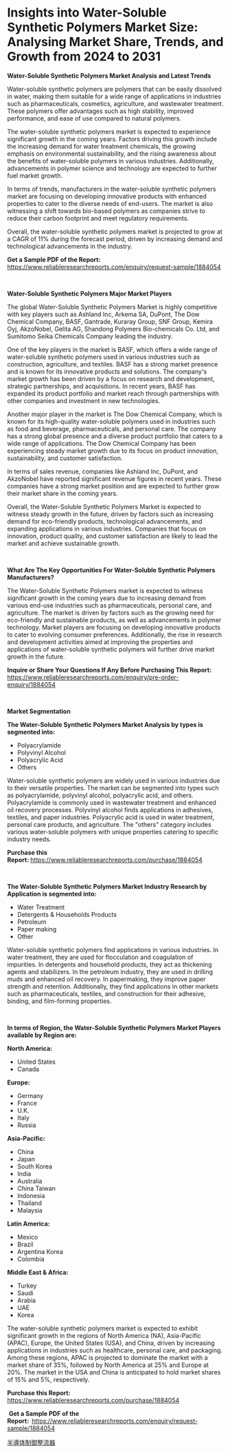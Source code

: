 <p><h1>Insights into Water-Soluble Synthetic Polymers Market Size: Analysing Market Share, Trends, and Growth from 2024 to 2031</h1></p><p><strong>Water-Soluble Synthetic Polymers Market Analysis and Latest Trends</strong></p>
<p><p>Water-soluble synthetic polymers are polymers that can be easily dissolved in water, making them suitable for a wide range of applications in industries such as pharmaceuticals, cosmetics, agriculture, and wastewater treatment. These polymers offer advantages such as high stability, improved performance, and ease of use compared to natural polymers.</p><p>The water-soluble synthetic polymers market is expected to experience significant growth in the coming years. Factors driving this growth include the increasing demand for water treatment chemicals, the growing emphasis on environmental sustainability, and the rising awareness about the benefits of water-soluble polymers in various industries. Additionally, advancements in polymer science and technology are expected to further fuel market growth.</p><p>In terms of trends, manufacturers in the water-soluble synthetic polymers market are focusing on developing innovative products with enhanced properties to cater to the diverse needs of end-users. The market is also witnessing a shift towards bio-based polymers as companies strive to reduce their carbon footprint and meet regulatory requirements.</p><p>Overall, the water-soluble synthetic polymers market is projected to grow at a CAGR of 11% during the forecast period, driven by increasing demand and technological advancements in the industry.</p></p>
<p><strong>Get a Sample PDF of the Report:&nbsp;</strong> <a href="https://www.reliableresearchreports.com/enquiry/request-sample/1884054">https://www.reliableresearchreports.com/enquiry/request-sample/1884054</a></p>
<p>&nbsp;</p>
<p><strong>Water-Soluble Synthetic Polymers Major Market Players</strong></p>
<p><p>The global Water-Soluble Synthetic Polymers Market is highly competitive with key players such as Ashland Inc, Arkema SA, DuPont, The Dow Chemical Company, BASF, Gantrade, Kuraray Group, SNF Group, Kemira Oyj, AkzoNobel, Gelita AG, Shandong Polymers Bio-chemicals Co. Ltd, and Sumitomo Seika Chemicals Company leading the industry.</p><p>One of the key players in the market is BASF, which offers a wide range of water-soluble synthetic polymers used in various industries such as construction, agriculture, and textiles. BASF has a strong market presence and is known for its innovative products and solutions. The company's market growth has been driven by a focus on research and development, strategic partnerships, and acquisitions. In recent years, BASF has expanded its product portfolio and market reach through partnerships with other companies and investment in new technologies.</p><p>Another major player in the market is The Dow Chemical Company, which is known for its high-quality water-soluble polymers used in industries such as food and beverage, pharmaceuticals, and personal care. The company has a strong global presence and a diverse product portfolio that caters to a wide range of applications. The Dow Chemical Company has been experiencing steady market growth due to its focus on product innovation, sustainability, and customer satisfaction.</p><p>In terms of sales revenue, companies like Ashland Inc, DuPont, and AkzoNobel have reported significant revenue figures in recent years. These companies have a strong market position and are expected to further grow their market share in the coming years.</p><p>Overall, the Water-Soluble Synthetic Polymers Market is expected to witness steady growth in the future, driven by factors such as increasing demand for eco-friendly products, technological advancements, and expanding applications in various industries. Companies that focus on innovation, product quality, and customer satisfaction are likely to lead the market and achieve sustainable growth.</p></p>
<p>&nbsp;</p>
<p><strong>What Are The Key Opportunities For Water-Soluble Synthetic Polymers Manufacturers?</strong></p>
<p><p>The Water-Soluble Synthetic Polymers market is expected to witness significant growth in the coming years due to increasing demand from various end-use industries such as pharmaceuticals, personal care, and agriculture. The market is driven by factors such as the growing need for eco-friendly and sustainable products, as well as advancements in polymer technology. Market players are focusing on developing innovative products to cater to evolving consumer preferences. Additionally, the rise in research and development activities aimed at improving the properties and applications of water-soluble synthetic polymers will further drive market growth in the future.</p></p>
<p><strong>Inquire or Share Your Questions If Any Before Purchasing This Report:</strong> <a href="https://www.reliableresearchreports.com/enquiry/pre-order-enquiry/1884054">https://www.reliableresearchreports.com/enquiry/pre-order-enquiry/1884054</a></p>
<p>&nbsp;</p>
<p><strong>Market Segmentation</strong></p>
<p><strong>The Water-Soluble Synthetic Polymers Market Analysis by types is segmented into:</strong></p>
<p><ul><li>Polyacrylamide</li><li>Polyvinyl Alcohol</li><li>Polyacrylic Acid</li><li>Others</li></ul></p>
<p><p>Water-soluble synthetic polymers are widely used in various industries due to their versatile properties. The market can be segmented into types such as polyacrylamide, polyvinyl alcohol, polyacrylic acid, and others. Polyacrylamide is commonly used in wastewater treatment and enhanced oil recovery processes. Polyvinyl alcohol finds applications in adhesives, textiles, and paper industries. Polyacrylic acid is used in water treatment, personal care products, and agriculture. The "others" category includes various water-soluble polymers with unique properties catering to specific industry needs.</p></p>
<p><strong>Purchase this Report:&nbsp;</strong><a href="https://www.reliableresearchreports.com/purchase/1884054">https://www.reliableresearchreports.com/purchase/1884054</a></p>
<p>&nbsp;</p>
<p><strong>The Water-Soluble Synthetic Polymers Market Industry Research by Application is segmented into:</strong></p>
<p><ul><li>Water Treatment</li><li>Detergents & Households Products</li><li>Petroleum</li><li>Paper making</li><li>Other</li></ul></p>
<p><p>Water-soluble synthetic polymers find applications in various industries. In water treatment, they are used for flocculation and coagulation of impurities. In detergents and household products, they act as thickening agents and stabilizers. In the petroleum industry, they are used in drilling muds and enhanced oil recovery. In papermaking, they improve paper strength and retention. Additionally, they find applications in other markets such as pharmaceuticals, textiles, and construction for their adhesive, binding, and film-forming properties.</p></p>
<p>&nbsp;</p>
<p><strong>In terms of Region, the Water-Soluble Synthetic Polymers Market Players available by Region are:</strong></p>
<p>
    <p> <strong> North America: </strong>
        <ul>
            <li>United States</li>
            <li>Canada</li>
        </ul>
        </p> 
    <p> <strong> Europe: </strong>
        <ul>
            <li>Germany</li>
            <li>France</li>
            <li>U.K.</li>
            <li>Italy</li>
            <li>Russia</li>
        </ul>
        </p> 
    <p> <strong> Asia-Pacific: </strong>
        <ul>
            <li>China</li>
            <li>Japan</li>
            <li>South Korea</li>
            <li>India</li>
            <li>Australia</li>
            <li>China Taiwan</li>
            <li>Indonesia</li>
            <li>Thailand</li>
            <li>Malaysia</li>
        </ul>
        </p> 
    <p> <strong> Latin America: </strong>
        <ul>
            <li>Mexico</li>
            <li>Brazil</li>
            <li>Argentina Korea</li>
            <li>Colombia</li>
        </ul>
        </p> 
    <p> <strong> Middle East & Africa: </strong>
        <ul>
            <li>Turkey</li>
            <li>Saudi</li>
            <li>Arabia</li>
            <li>UAE</li>
            <li>Korea</li>
        </ul>
    </p>
    </p>
<p><p>The water-soluble synthetic polymers market is expected to exhibit significant growth in the regions of North America (NA), Asia-Pacific (APAC), Europe, the United States (USA), and China, driven by increasing applications in industries such as healthcare, personal care, and packaging. Among these regions, APAC is projected to dominate the market with a market share of 35%, followed by North America at 25% and Europe at 20%. The market in the USA and China is anticipated to hold market shares of 15% and 5%, respectively.</p></p>
<p><strong>Purchase this Report: </strong><a href="https://www.reliableresearchreports.com/purchase/1884054">https://www.reliableresearchreports.com/purchase/1884054</a></p>
<p>&nbsp;<strong>Get a Sample PDF of the Report:&nbsp;&nbsp;</strong><a href="https://www.reliableresearchreports.com/enquiry/request-sample/1884054">https://www.reliableresearchreports.com/enquiry/request-sample/1884054</a></p>
<p><strong></strong></p>
<p><p><a href="https://github.com/mreklxf44233/Market-Research-Report-List-1/blob/main/32479871834.md">半導体制御整流器</a></p></p>
